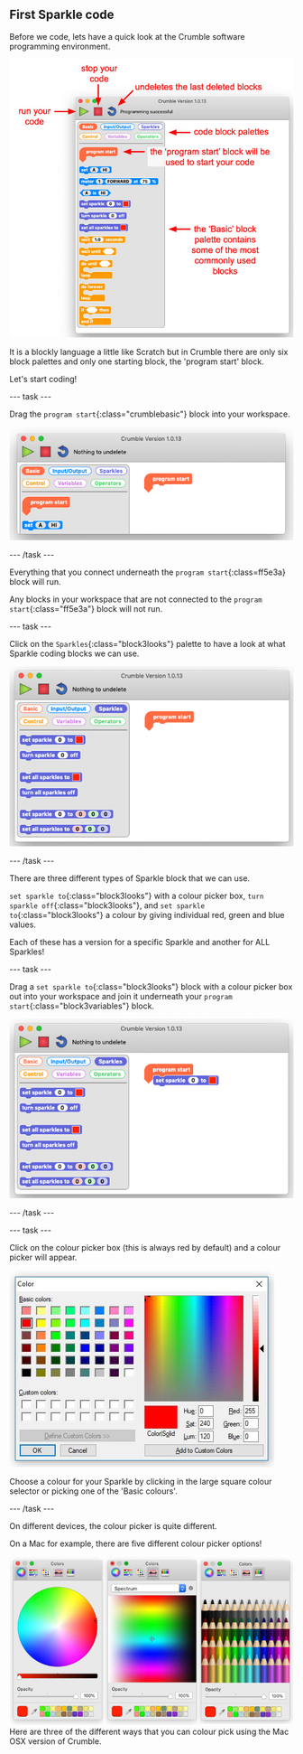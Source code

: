 ## First Sparkle code

Before we code, lets have a quick look at the Crumble software programming environment.

![Crumble software programming environment](images/crumbleEnvironment.jpg)

It is a blockly language a little like Scratch but in Crumble there are only six block palettes and only one starting block, the 'program start' block.

Let's start coding!

--- task ---

Drag the `program start`{:class="crumblebasic"} block into your workspace.

![The Crumble program start block](images/programStart.jpg)

--- /task ---

Everything that you connect underneath the `program start`{:class=ff5e3a} block will run.

Any blocks in your workspace that are not connected to the `program start`{:class="ff5e3a"} block will not run.

--- task ---

Click on the `Sparkles`{:class="block3looks"} palette to have a look at what Sparkle coding blocks we can use.

![The Sparkle block palette](images/sparkleBlocks.jpg)

--- /task ---

There are three different types of Sparkle block that we can use.

`set sparkle to`{:class="block3looks"} with a colour picker box, `turn sparkle off`{:class="block3looks"}, and `set sparkle to`{:class="block3looks"} a colour by giving individual red, green and blue values.

Each of these has a version for a specific Sparkle and another for ALL Sparkles!

--- task ---

Drag a `set sparkle to`{:class="block3looks"} block with a colour picker box out into your workspace and join it underneath your `program start`{:class="block3variables"} block.

![Add a set Sparkle block](images/setSparkleBlocksBox.jpg)

--- /task ---

--- task ---

Click on the colour picker box (this is always red by default) and a colour picker will appear.

![Colour picker on Windows version](images/winColPick.jpg)

Choose a colour for your Sparkle by clicking in the large square colour selector or picking one of the 'Basic colours'.

--- /task ---

On different devices, the colour picker is quite different.

On a Mac for example, there are five different colour picker options!

![Colour picker on Mac OSX version](images/macColPick.jpg)
Here are three of the different ways that you can colour pick using the Mac OSX version of Crumble.




